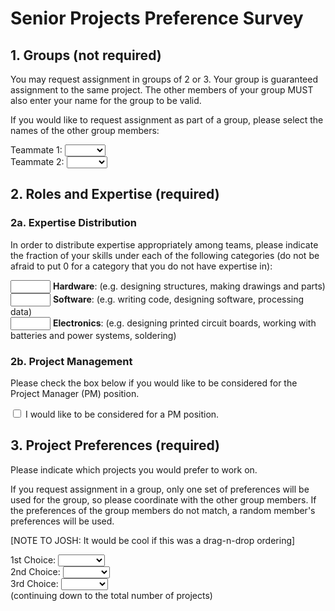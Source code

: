 # Senior Projects Preference Survey

## 1. Groups (not required)

You may request assignment in groups of 2 or 3. Your group is guaranteed assignment to the same project. The other members of your group MUST also enter your name for the group to be valid.

If you would like to request assignment as part of a group, please select the names of the other group members:

Teammate 1:
<select name="t1">
    <option></option>
    <option>Alice</option>
    <option>Bob</option>
    <option>Charlie</option>
</select>
<br>
Teammate 2:
<select name="t2">
    <option></option>
    <option>Alice</option>
    <option>Bob</option>
    <option>Charlie</option>
</select>

## 2. Roles and Expertise (required)

### 2a. Expertise Distribution

In order to distribute expertise appropriately among teams, please indicate the fraction of your skills under each of the following categories (do not be afraid to put 0 for a category that you do not have expertise in):

<input type="number" min="0" max="1" step="0.1"></input> **Hardware**: (e.g. designing structures, making drawings and parts)<br>
<input type="number" min="0" max="1" step="0.1"></input> **Software**: (e.g. writing code, designing software, processing data)<br>
<input type="number" min="0" max="1" step="0.1"></input> **Electronics**: (e.g. designing printed circuit boards, working with batteries and power systems, soldering)

### 2b. Project Management

Please check the box below if you would like to be considered for the Project Manager (PM) position.

<input type="checkbox"> I would like to be considered for a PM position.

## 3. Project Preferences (required)

Please indicate which projects you would prefer to work on.

If you request assignment in a group, only one set of preferences will be used for the group, so please coordinate with the other group members. If the preferences of the group members do not match, a random member's preferences will be used.

[NOTE TO JOSH: It would be cool if this was a drag-n-drop ordering]

1st Choice:
<select name="p1">
    <option></option>
    <option>Project 1</option>
    <option>Project 2</option>
    <option>Project 3</option>
</select><br>
2nd Choice:
<select name="p2">
    <option></option>
    <option>Project 1</option>
    <option>Project 2</option>
    <option>Project 3</option>
</select><br>
3rd Choice:
<select name="p3">
    <option></option>
    <option>Project 1</option>
    <option>Project 2</option>
    <option>Project 3</option>
</select><br>
(continuing down to the total number of projects)
